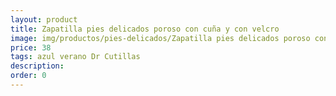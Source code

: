 ```yaml
---
layout: product
title: Zapatilla pies delicados poroso con cuña y con velcro 
image: img/productos/pies-delicados/Zapatilla pies delicados poroso con cuña y con velcro =38 =azul verano Dr Cutillas.webp
price: 38 
tags: azul verano Dr Cutillas
description: 
order: 0
---
```

